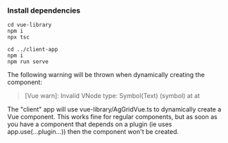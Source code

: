 ### Install dependencies

```
cd vue-library
npm i
npx tsc

cd ../client-app
npm i
npm run serve
```

The following warning will be thrown when dynamically creating the component:

> [Vue warn]: Invalid VNode type: Symbol(Text) (symbol)
>    at <RouterLink to="/about" >
>    at <App>

  
The "client" app will use vue-library/AgGridVue.ts to dynamically create a Vue component. This works fine for regular components, but as soon
as you have a component that depends on a plugin (ie uses app.use(...plugin...)) then the component won't be created.
